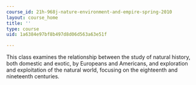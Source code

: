 ```yaml
---
course_id: 21h-968j-nature-environment-and-empire-spring-2010
layout: course_home
title: ''
type: course
uid: 1a6384e97bf8b497d8d06d563a63e51f

---
```

This class examines the relationship between the study of natural history, both domestic and exotic, by Europeans and Americans, and exploration and exploitation of the natural world, focusing on the eighteenth and nineteenth centuries.
